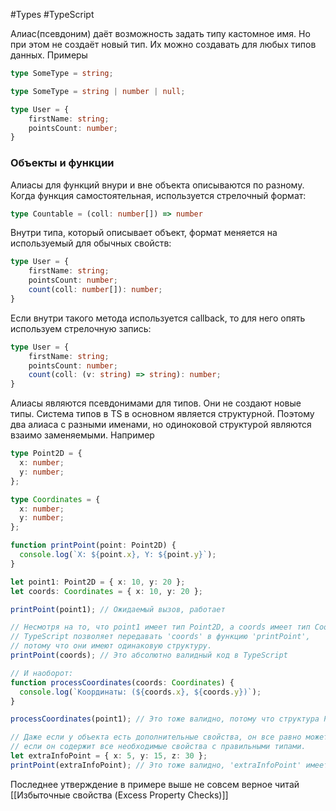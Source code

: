 #Types #TypeScript 

Алиас(псевдоним) даёт возможность задать типу кастомное имя. Но при этом не создаёт новый тип. Их можно создавать для любых типов данных. Примеры

```ts
type SomeType = string;
```

```ts
type SomeType = string | number | null;
```

```ts
type User = { 
	firstName: string; 
	pointsCount: number; 
}
```

### Объекты и функции

Алиасы для функций внури и вне объекта описываются по разному. Когда функция самостоятельная, используется стрелочный формат:
```ts
type Countable = (coll: number[]) => number
```

Внутри типа, который описывает объект, формат меняется на используемый для обычных свойств:
```ts
type User = { 
	firstName: string; 
	pointsCount: number; 
	count(coll: number[]): number; 
}
```

Если внутри такого метода используется callback, то для него опять используем стрелочную запись:
```ts
type User = { 
	firstName: string; 
	pointsCount: number; 
	count(coll: (v: string) => string): number;
}
```

Алиасы являются псевдонимами для типов. Они не создают новые типы. Система типов в TS в основном является структурной. Поэтому два алиаса с разными именами, но одиноковой структурой являются взаимо заменяемыми. Например

```ts
type Point2D = {
  x: number;
  y: number;
};

type Coordinates = {
  x: number;
  y: number;
};

function printPoint(point: Point2D) {
  console.log(`X: ${point.x}, Y: ${point.y}`);
}

let point1: Point2D = { x: 10, y: 20 };
let coords: Coordinates = { x: 10, y: 20 };

printPoint(point1); // Ожидаемый вызов, работает

// Несмотря на то, что point1 имеет тип Point2D, а coords имеет тип Coordinates,
// TypeScript позволяет передавать 'coords' в функцию 'printPoint',
// потому что они имеют одинаковую структуру.
printPoint(coords); // Это абсолютно валидный код в TypeScript

// И наоборот:
function processCoordinates(coords: Coordinates) {
  console.log(`Координаты: (${coords.x}, ${coords.y})`);
}

processCoordinates(point1); // Это тоже валидно, потому что структура Point2D соответствует структуре Coordinates

// Даже если у объекта есть дополнительные свойства, он все равно может быть совместим,
// если он содержит все необходимые свойства с правильными типами.
let extraInfoPoint = { x: 5, y: 15, z: 30 };
printPoint(extraInfoPoint); // Это тоже валидно, 'extraInfoPoint' имеет все свойства 'Point2D'
```

Последнее утверждение в примере выше не совсем верное читай [[Избыточные свойства (Excess Property Checks)]]
